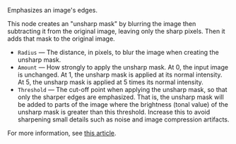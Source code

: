 Emphasizes an image's edges.

This node creates an "unsharp mask" by blurring the image then subtracting it from the original image, leaving only the sharp pixels.  Then it adds that mask to the original image.

   - `Radius` — The distance, in pixels, to blur the image when creating the unsharp mask.
   - `Amount` — How strongly to apply the unsharp mask.  At 0, the input image is unchanged.  At 1, the unsharp mask is applied at its normal intensity.  At 5, the unsharp mask is applied at 5 times its normal intensity.
   - `Threshold` — The cut-off point when applying the unsharp mask, so that only the sharper edges are emphasized.  That is, the unsharp mask will be added to parts of the image where the brightness (tonal value) of the unsharp mask is greater than this threshold.  Increase this to avoid sharpening small details such as noise and image compression artifacts.

For more information, see [this article](https://en.wikipedia.org/wiki/Unsharp_masking).
